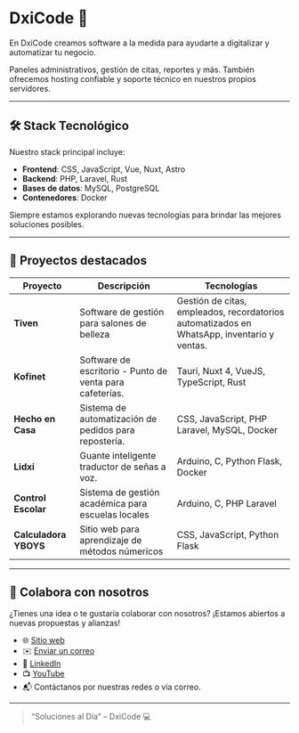 # DxiCode 🚀

En DxiCode creamos software a la medida para ayudarte a digitalizar y automatizar tu negocio.

Paneles administrativos, gestión de citas, reportes y más. También ofrecemos hosting confiable y soporte técnico en nuestros propios servidores.

---

## 🛠️ Stack Tecnológico

Nuestro stack principal incluye:

- **Frontend**: CSS, JavaScript, Vue, Nuxt, Astro
- **Backend**: PHP, Laravel, Rust
- **Bases de datos**: MySQL, PostgreSQL
- **Contenedores**: Docker

Siempre estamos explorando nuevas tecnologías para brindar las mejores soluciones posibles.

---

## 📂 Proyectos destacados

| Proyecto        | Descripción                                                  | Tecnologías              |
|----------------|--------------------------------------------------------------|--------------------------|
| **Tiven** | Software de gestión para salones de belleza | Gestión de citas, empleados, recordatorios automatizados en WhatsApp, inventario y ventas. | VueJS, TypeScript, PHP Laravel, MySQL, Docker |
| **Kofinet** | Software de escritorio - Punto de venta para cafeterías. | Tauri, Nuxt 4, VueJS, TypeScript, Rust |
| **Hecho en Casa** | Sistema de automatización de pedidos para repostería. | CSS, JavaScript, PHP Laravel, MySQL, Docker |
| **Lidxi** | Guante inteligente traductor de señas a voz.          | Arduino, C, Python Flask, Docker   |
| **Control Escolar** | Sistema de gestión académica para escuelas locales          | Arduino, C, PHP Laravel |
| **Calculadora YBOYS** | Sitio web para aprendizaje de métodos númericos | CSS, JavaScript, Python Flask |

---

## 🤝 Colabora con nosotros

¿Tienes una idea o te gustaría colaborar con nosotros? ¡Estamos abiertos a nuevas propuestas y alianzas!

- 🌐 [Sitio web](https://dxicode.com)
- ✉️ [Enviar un correo](mailto:contacto@dxicode.com)
- 💼 [LinkedIn](https://linkedin.com/company/dxicode)
- 📺 [YouTube](https://www.youtube.com/@DxiCode)
- 📬 Contáctanos por nuestras redes o vía correo.

---

> “Soluciones al Día” – DxiCode 💻
